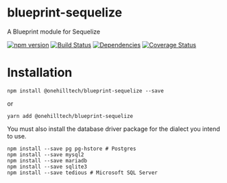 blueprint-sequelize
====================

A Blueprint module for Sequelize

[![npm version](https://img.shields.io/npm/v/@onehilltech/blueprint-mongodb.svg)](https://www.npmjs.com/package/@onehilltech/blueprint-mongodb)
[![Build Status](https://travis-ci.org/onehilltech/blueprint-mongodb.svg?branch=master)](https://travis-ci.org/onehilltech/blueprint-mongodb)
[![Dependencies](https://david-dm.org/onehilltech/blueprint-mongodb.svg)](https://david-dm.org/onehilltech/blueprint-mongodb)
[![Coverage Status](https://coveralls.io/repos/github/onehilltech/blueprint-mongodb/badge.svg?branch=master)](https://coveralls.io/github/onehilltech/blueprint-mongodb?branch=master)


Installation
=============

    npm install @onehilltech/blueprint-sequelize --save
    
or
    
    yarn add @onehilltech/blueprint-sequelize 
    
You must also install the database driver package for the dialect you intend to use.


    npm install --save pg pg-hstore # Postgres
    npm install --save mysql2
    npm install --save mariadb
    npm install --save sqlite3
    npm install --save tedious # Microsoft SQL Server
 